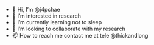 - 👋 Hi, I’m @j4pchae
- 👀 I’m interested in research
- 🌱 I’m currently learning not to sleep
- 💞️ I’m looking to collaborate with my research
- 📫 How to reach me contact me at tele @thickandlong

<!---
j4pchae/j4pchae is a ✨ special ✨ repository because its `README.md` (this file) appears on your GitHub profile.
You can click the Preview link to take a look at your changes.
--->
